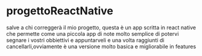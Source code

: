 # progettoReactNative
salve a chi correggerà il mio progetto, questa è un app scritta in react native che permette come una piccola app di note molto semplice di potervi segnare i vostri obbiettivi e appuntarveli e una volta raggiunti di cancellarli,ovviamente è una versione molto basica e  migliorabile in features
